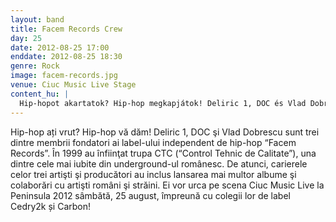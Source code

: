 ```yaml
---
layout: band
title: Facem Records Crew
day: 25
date: 2012-08-25 17:00
enddate: 2012-08-25 18:30
genre: Rock
image: facem-records.jpg
venue: Ciuc Music Live Stage
content_hu: |
  Hip-hopot akartatok? Hip-hop megkapjátok! Deliric 1, DOC és Vlad Dobrescu a Facem Records hip-hop label alapítói. A román undergorund hip-hop egyik legkedveltebb formációját, a CTC-t (“Control Tehnic de Calitate”) 1999-ben hozták létre, és azóta számos lemez illetve haza és nemzetközi előadókkal való együttműkődés dicséri munkájukat. A CTC augusztus 25-én lép a Félsziget Ciuc Music Live színpadára, Cedry2k és Carbon társaságában!
---
```


Hip-hop ați vrut? Hip-hop vă dăm! Deliric 1, DOC şi Vlad Dobrescu sunt trei dintre membrii fondatori ai label-ului independent de hip-hop “Facem Records”. În 1999 au înfiinţat trupa CTC (“Control Tehnic de Calitate”), una dintre cele mai iubite din underground-ul românesc. De atunci, carierele celor trei artişti şi producători au inclus lansarea mai multor albume şi colaborări cu artişti români şi străini. Ei vor urca pe scena Ciuc Music Live la Peninsula 2012 sâmbătă, 25 august, împreună cu colegii lor de label Cedry2k și Carbon!